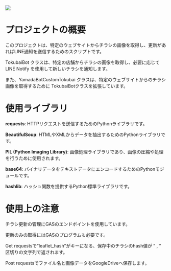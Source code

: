 <img src="https://qiita-user-contents.imgix.net/https%3A%2F%2Fimg.shields.io%2Fbadge%2F-Python-F2C63C.svg%3Flogo%3Dpython%26style%3Dfor-the-badge?ixlib=rb-4.0.0&amp;auto=format&amp;gif-q=60&amp;q=75&amp;s=c17144ccc12f9c19e9dbba2eec5c7980" data-canonical-src="https://img.shields.io/badge/-Python-F2C63C.svg?logo=python&amp;style=for-the-badge" srcset="https://qiita-user-contents.imgix.net/https%3A%2F%2Fimg.shields.io%2Fbadge%2F-Python-F2C63C.svg%3Flogo%3Dpython%26style%3Dfor-the-badge?ixlib=rb-4.0.0&amp;auto=format&amp;gif-q=60&amp;q=75&amp;w=1400&amp;fit=max&amp;s=5d7d909c2f70c6c8a0fc0477bd1a56ae 1x" loading="lazy">

# プロジェクトの概要
このプロジェクトは、特定のウェブサイトからチラシの画像を取得し、更新があればLINE通知を送信するためのスクリプトです。

TokubaiBot クラスは、特定の店舗からチラシの画像を取得し、必要に応じて LINE Notify を使用して新しいチラシを通知します。

また、YamadaBotCustomTokubai クラスは、特定のウェブサイトからのチラシ画像を取得するために TokubaiBotクラスを拡張しています。

# 使用ライブラリ
**requests**: HTTPリクエストを送信するためのPythonライブラリです。

**BeautifulSoup**: HTMLやXMLからデータを抽出するためのPythonライブラリです。

**PIL (Python Imaging Library)**: 画像処理ライブラリであり、画像の圧縮や処理を行うために使用されます。

**base64**: バイナリデータをテキストデータにエンコードするためのPythonモジュールです。

**hashlib**: ハッシュ関数を提供するPython標準ライブラリです。

# 使用上の注意
チラシ更新の管理にGASのエンドポイントを使用しています。

更新のみの取得にはGASのプログラムも必要です。

Get requestsで”leaflet_hash”がキーになる、保存中のチラシのhash値が ” , ” 区切りの文字列で返されます。

Post requestsでファイル名と画像データをGoogleDriveへ保存します。

